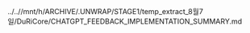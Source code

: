../..//mnt/h/ARCHIVE/.UNWRAP/STAGE1/temp_extract_8월7일/DuRiCore/CHATGPT_FEEDBACK_IMPLEMENTATION_SUMMARY.md